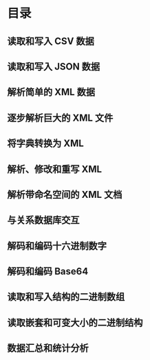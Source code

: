 # 目录

## 读取和写入 CSV 数据

## 读取和写入 JSON 数据

## 解析简单的 XML 数据

## 逐步解析巨大的 XML 文件

## 将字典转换为 XML

## 解析、修改和重写 XML

## 解析带命名空间的 XML 文档

## 与关系数据库交互

## 解码和编码十六进制数字

## 解码和编码 Base64

## 读取和写入结构的二进制数组

## 读取嵌套和可变大小的二进制结构

## 数据汇总和统计分析
